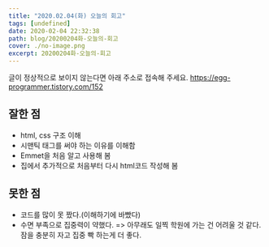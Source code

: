```yaml
---
title: "2020.02.04(화) 오늘의 회고"
tags: [undefined]
date: 2020-02-04 22:32:38
path: blog/20200204화-오늘의-회고
cover: ./no-image.png
excerpt: 20200204화-오늘의-회고
---
```

글이 정상적으로 보이지 않는다면 아래 주소로 접속해 주세요.
https://egg-programmer.tistory.com/152
## 잘한 점

*   html, css 구조 이해
*   시맨틱 태그를 써야 하는 이유를 이해함
*   Emmet을 처음 알고 사용해 봄
*   집에서 추가적으로 처음부터 다시 html코드 작성해 봄

## 못한 점

*   코드를 많이 못 짰다.(이해하기에 바빴다)
*   수면 부족으로 집중력이 약했다. =&gt; 아무래도 일찍 학원에 가는 건 어려울 것 같다. 잠을 충분히 자고 집중 빡 하는게 더 좋다.